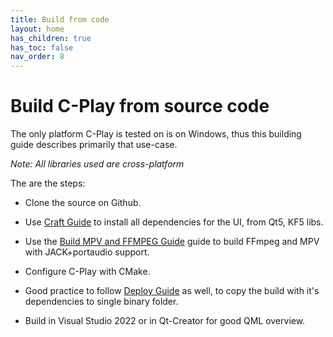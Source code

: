 ```yaml
---
title: Build from code
layout: home
has_children: true
has_toc: false
nav_order: 8
---
```


# Build C-Play from source code

The only platform C-Play is tested on is on Windows, thus this building guide describes primarily that use-case.

*Note: All libraries used are cross-platform*

The are the steps:

- Clone the source on Github.

- Use [Craft Guide](guides/build/craft) to install all dependencies for the UI, from Qt5, KF5 libs.

- Use the [Build MPV and FFMPEG Guide](guides/build/mpv_ffmpeg) guide to build FFmpeg and MPV with JACK+portaudio support.

- Configure C-Play with CMake.

- Good practice to follow [Deploy Guide](guides/build/deploy) as well, to copy the build with it's dependencies to single binary folder.

- Build in Visual Studio 2022 or in Qt-Creator for good QML overview.